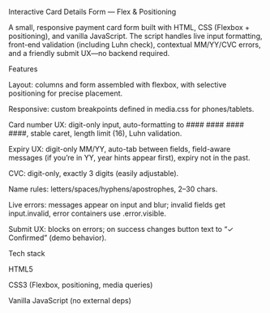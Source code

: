 Interactive Card Details Form — Flex & Positioning

A small, responsive payment card form built with HTML, CSS (Flexbox + positioning), and vanilla JavaScript.
The script handles live input formatting, front-end validation (including Luhn check), contextual MM/YY/CVC errors, and a friendly submit UX—no backend required.

Features

Layout: columns and form assembled with flexbox, with selective positioning for precise placement.

Responsive: custom breakpoints defined in media.css for phones/tablets.

Card number UX: digit-only input, auto-formatting to #### #### #### ####, stable caret, length limit (16), Luhn validation.

Expiry UX: digit-only MM/YY, auto-tab between fields, field-aware messages (if you’re in YY, year hints appear first), expiry not in the past.

CVC: digit-only, exactly 3 digits (easily adjustable).

Name rules: letters/spaces/hyphens/apostrophes, 2–30 chars.

Live errors: messages appear on input and blur; invalid fields get input.invalid, error containers use .error.visible.

Submit UX: blocks on errors; on success changes button text to “✓ Confirmed” (demo behavior).

Tech stack

HTML5

CSS3 (Flexbox, positioning, media queries)

Vanilla JavaScript (no external deps)